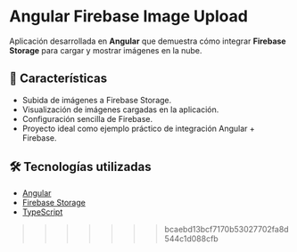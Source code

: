 # Angular Firebase Image Upload

Aplicación desarrollada en **Angular** que demuestra cómo integrar **Firebase Storage** para cargar y mostrar imágenes en la nube.

## 🚀 Características
- Subida de imágenes a Firebase Storage.
- Visualización de imágenes cargadas en la aplicación.
- Configuración sencilla de Firebase.
- Proyecto ideal como ejemplo práctico de integración Angular + Firebase.

## 🛠️ Tecnologías utilizadas
- [Angular](https://angular.io/)
- [Firebase Storage](https://firebase.google.com/docs/storage)
- [TypeScript](https://www.typescriptlang.org/)

>>>>>>> bcaebd13bcf7170b53027702fa8d544c1d088cfb

